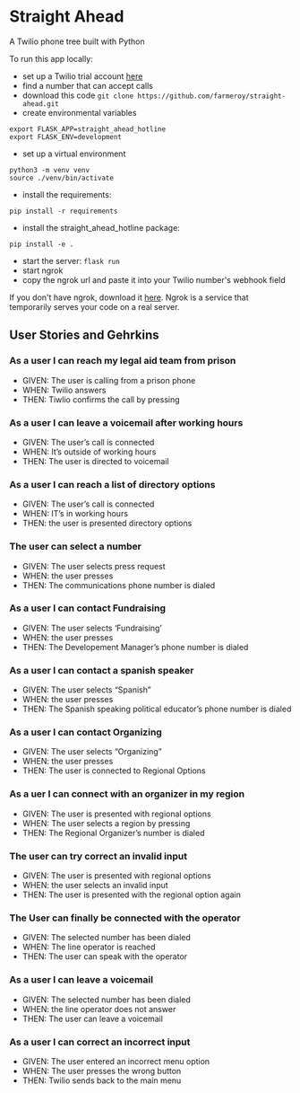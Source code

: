 # Straight Ahead
A Twilio phone tree built with Python

To run this app locally:
- set up a Twilio trial account [here](https://www.twilio.com/try-twilio)
- find a number that can accept calls
- download this code ```git clone https://github.com/farmeroy/straight-ahead.git```
- create environmental variables
```
export FLASK_APP=straight_ahead_hotline
export FLASK_ENV=development
```
- set up a virtual environment
```
python3 -m venv venv
source ./venv/bin/activate
```
- install the requirements:
```
pip install -r requirements
```
- install the straight_ahead_hotline package:
```
pip install -e .
```
- start the server:
`
flask run
`
- start ngrok
- copy the ngrok url and paste it into your Twilio number's webhook field

If you don't have ngrok, download it [here](https://ngrok.com/download). Ngrok is a service that temporarily serves your code on a real server.


## User Stories and Gehrkins 

### As a user I can reach my legal aid team from prison
- GIVEN: The user is calling from a prison phone
- WHEN: Twilio answers
- THEN: Tiwlio confirms the call by pressing <number>

### As a user I can leave a voicemail after working hours
- GIVEN: The user’s call is connected
- WHEN: It’s outside of working hours
- THEN: The user is directed to voicemail

### As a user I can reach a list of directory options 
- GIVEN: The user’s call is connected
- WHEN: IT’s in working hours
- THEN: the user is presented directory options

### The user can select a number
- GIVEN: The user selects press request
- WHEN: the user presses <number>
- THEN: The communications phone number is dialed


### As a user I can contact Fundraising
- GIVEN: The user selects ‘Fundraising’
- WHEN: the user presses <number>
- THEN: The Developement Manager’s  phone number is dialed

### As a user I can contact a spanish speaker
- GIVEN: The user selects “Spanish”
- WHEN: the user presses <number>
- THEN: The Spanish speaking political educator’s phone number is dialed

### As a user I can contact Organizing
- GIVEN: The user selects “Organizing”
- WHEN: the user presses <number>
- THEN: The user is connected to Regional Options

### As a uer I can connect with an organizer in my region
- GIVEN: The user is presented with regional options
- WHEN: The user selects a region by pressing <number>
- THEN: The Regional Organizer’s number is dialed

### The user can try correct an invalid input
- GIVEN: The user is presented with regional options
- WHEN: the user selects an invalid input <number>
- THEN: The user is presented with the regional option again

### The User can finally be connected with the operator
- GIVEN: The selected number has been dialed
- WHEN: The line operator is reached
- THEN: The user can speak with the operator

### As a user I can leave a voicemail
- GIVEN: The selected number has been dialed
- WHEN: the line operator does not answer
- THEN: The user can leave a voicemail

### As a user I can correct an incorrect input
- GIVEN: The user entered an incorrect menu option
- WHEN: The user presses the wrong button
- THEN: Twilio sends back to the main menu


